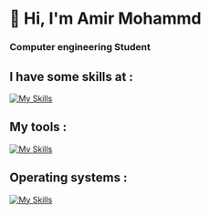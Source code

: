 # 👋 Hi, I'm Amir Mohammd

### Computer engineering Student

## I have some skills at :

[![My Skills](https://skillicons.dev/icons?i=cpp,figma,laravel)](https://skillicons.dev)

## My tools : 
[![My Skills](https://skillicons.dev/icons?i=vscode,github,git)](https://skillicons.dev)

## Operating systems :
[![My Skills](https://skillicons.dev/icons?i=linux,windows)](https://skillicons.dev)
